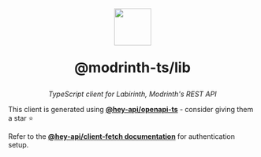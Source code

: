 <h1 align="center">
    <img src="https://github.com/modrinth-ts.png" width="75" height="auto">
    <p>@modrinth-ts/lib</p>
</h1>
<p align="center">
    <i>TypeScript client for Labirinth, Modrinth's REST API</i>
</p>

This client is generated using [**@hey-api/openapi-ts**](https://github.com/hey-api/openapi-ts) - consider giving them a star ⭐

Refer to the [**@hey-api/client-fetch documentation**](https://heyapi.dev/openapi-ts/clients/fetch#auth) for authentication setup.